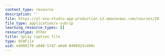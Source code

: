 ```yaml
---
content_type: resource
description: ''
file: https://ol-ocw-studio-app-production.s3.amazonaws.com/courses/20-219-becoming-the-next-bill-nye-writing-and-hosting-the-educational-show-january-iap-2015/ed8081f0a04857d7a6e80400915c400c_csmoWTVA1GU.vtt
file_type: application/x-subrip
learning_resource_types: []
resourcetype: Other
title: 3play caption file
type: OCWFile
uid: ed8081f0-a048-57d7-a6e8-0400915c400c
---
```

